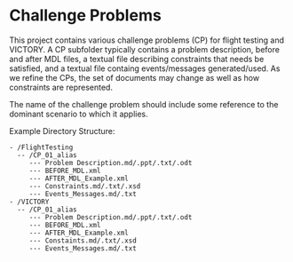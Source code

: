 # Challenge Problems

This project contains various challenge problems (CP) for flight testing and VICTORY. 
A CP subfolder typically contains a problem description, before and after MDL files, 
a textual file describing constraints that needs be satisfied, and 
a textual file containg events/messages generated/used. 
As we refine the CPs, the set of documents may change as well as how constraints are represented.

The name of the challenge problem should include some reference to the dominant scenario to which it applies.

Example Directory Structure:

```
- /FlightTesting
  -- /CP_01_alias
     --- Problem Description.md/.ppt/.txt/.odt
     --- BEFORE_MDL.xml
     --- AFTER_MDL_Example.xml
     --- Constraints.md/.txt/.xsd
     --- Events_Messages.md/.txt
- /VICTORY
  -- /CP_01_alias
     --- Problem Description.md/.ppt/.txt/.odt
     --- BEFORE_MDL.xml
     --- AFTER_MDL_Example.xml
     --- Constaints.md/.txt/.xsd
     --- Events_Messages.md/.txt
```

